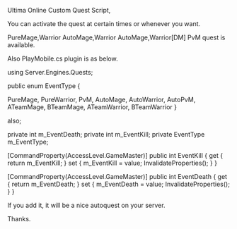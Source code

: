 Ultima Online Custom Quest Script,

You can activate the quest at certain times or whenever you want.

PureMage,Warrior
AutoMage,Warrior
AutoMage,Warrior[DM]
PvM quest is available.

Also PlayMobile.cs plugin is as below.

using Server.Engines.Quests;

public enum EventType
{

PureMage,
PureWarrior,
PvM,
AutoMage,
AutoWarrior,
AutoPvM,
ATeamMage,
BTeamMage,
ATeamWarrior,
BTeamWarrior
}

also;

private int m_EventDeath;
private int m_EventKill;
private EventType m_EventType;

[CommandProperty(AccessLevel.GameMaster)]
public int EventKill
{
get { return m_EventKill; }
set { m_EventKill = value; InvalidateProperties(); }
}

[CommandProperty(AccessLevel.GameMaster)]
public int EventDeath
{
get { return m_EventDeath; }
set { m_EventDeath = value; InvalidateProperties(); }
}

If you add it, it will be a nice autoquest on your server.

Thanks.
